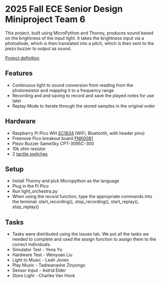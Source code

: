 # 2025 Fall ECE Senior Design Miniproject Team 6

This project, built using MicroPython and Thonny, produces sound based on the brightness of the input light. It takes the brightness input via a photodiode, which is then translated into a pitch, which is then sent to the piezo buzzer to output as sound.  


[Project definition](./Project.md)



## Features 
* Continuous light to sound conversion from reading from the photoresistor and mapping it to a frequency range
* Recording and and saving to record and save the played notes for use later
* Replay Mode to iterate through the stored samples in the original order



## Hardware

* Raspberry Pi Pico WH [SC1634](https://pip.raspberrypi.com/categories/1088-raspberry-pi-pico-2-w) (WiFi, Bluetooth, with header pins)
* Freenove Pico breakout board [FNK0081](https://store.freenove.com/products/fnk0081)
* Piezo Buzzer SameSky CPT-3095C-300
* 10k ohm resistor
* 2 [tactile switches](hhttps://www.mouser.com/ProductDetail/E-Switch/TL59NF160Q?qs=QtyuwXswaQgJqDRR55vEFA%3D%3D)


## Setup

* Install Thonny and pick Micropython as the language
* Plug in the Pi Pico
* Run light_orchestra.py
* When using the record function, type the appropriate commands into the terminal: start_recording(), stop_recording(), start_replay(), stop_replay()

## Tasks
* Tasks were distributed using the issues tab. We put all the tasks we needed to complete and used the assign function to assign them to the correct individuals.
* Simulator Test - Yena Yu
* Hardware Test - Wenyuan Liu
* Light to Music - Leah Jones
* Play Music - Tadiwanashe Zinyongo
* Sensor Input - Astrid Elder
* Store Light - Charles Van Hook
